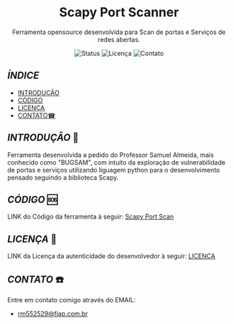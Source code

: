 
<h1 align="center">Scapy Port Scanner</h1>

<p align="center">
 Ferramenta opensource desenvolvida para Scan de portas e Serviços de redes abertas.
</p>

<p align="center">
  <img src="https://img.shields.io/badge/Status-%20Finalizado-yellow" alt="Status">
  <img src="https://img.shields.io/github/license/rm552529/Scapy_Port_Scan" alt="Licença">
  <img src="https://img.shields.io/github/issues/rm552529/Scapy_Port_Scan" alt="Contato">
</p>

## _ÍNDICE_
- [INTRODUÇÃO](#introdução)
- [CÓDIGO](#código)
- [LICENÇA](#licença)
- [CONTATO☎](#contato)


## _INTRODUÇÃO_ 📖

Ferramenta desenvolvida a pedido do Professor Samuel Almeida, mais conhecido como "BUGSAM", com intuito da exploração de vulnerabilidade de portas e serviços utilizando liguagem python para o desenvolvimento pensado seguindo a biblioteca Scapy.

## _CÓDIGO_ 🆘
LINK do Código da ferramenta à seguir: [Scapy Port Scan](Main_Code)

## _LICENÇA_ 📃
LINK da Licença da autenticidade do desenvolvedor à seguir: [LICENÇA](LICENÇA)

## _CONTATO_ ☎️
Entre em contato comigo através do EMAIL:
- rm552529@fiap.com.br
